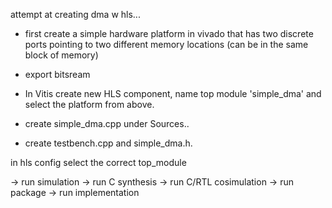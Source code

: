 attempt at creating dma w hls...

- first create a simple hardware platform in vivado that has two discrete ports pointing to two different memory locations (can be in the same block of memory)
- export bitsream

- In Vitis create new HLS component, name top module 'simple\_dma' and select the platform from above.

- create simple\_dma.cpp under Sources.. 
- create testbench.cpp and simple\_dma.h.

in hls config select the correct top\_module

-> run simulation
-> run C synthesis
-> run C/RTL cosimulation
-> run package
-> run implementation

